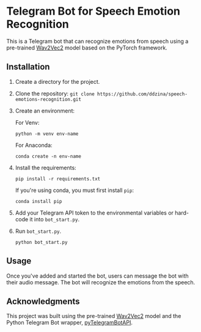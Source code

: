 # Telegram Bot for Speech Emotion Recognition

This is a Telegram bot that can recognize emotions from speech using a pre-trained [Wav2Vec2](https://huggingface.co/Aniemore/wav2vec2-xlsr-53-russian-emotion-recognition) model based on the PyTorch framework. 

## Installation

1. Create a directory for the project.
2. Clone the repository: `git clone https://github.com/ddzina/speech-emotions-recognition.git`
3. Create an environment: 

   For Venv:
   ```
   python -m venv env-name
   ```

   For Anaconda:
   ```
   conda create -n env-name
   ```
4. Install the requirements:

   ```
   pip install -r requirements.txt
   ```
   
   If you're using conda, you must first install `pip`: 
   
   ```
   conda install pip
   ```
   
5. Add your Telegram API token to the environmental variables or hard-code it into `bot_start.py`. 
6. Run `bot_start.py`.

   ```
   python bot_start.py
   ```

## Usage

Once you've added and started the bot, users can message the bot with their audio message. The bot will recognize the emotions from the speech.

## Acknowledgments

This project was built using the pre-trained [Wav2Vec2](https://huggingface.co/Aniemore/wav2vec2-xlsr-53-russian-emotion-recognition) model and the Python Telegram Bot wrapper, [pyTelegramBotAPI](https://github.com/eternnoir/pyTelegramBotAPI). 
